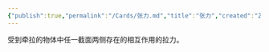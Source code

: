 ```yaml
---
{"publish":true,"permalink":"/Cards/张力.md","title":"张力","created":"2022-06-22","modified":"2023-03-14","published":"2025-07-29T23:03:59.570+08:00","cssclasses":""}
---
```



受到牵拉的物体中任一截面两侧存在的相互作用的拉力。